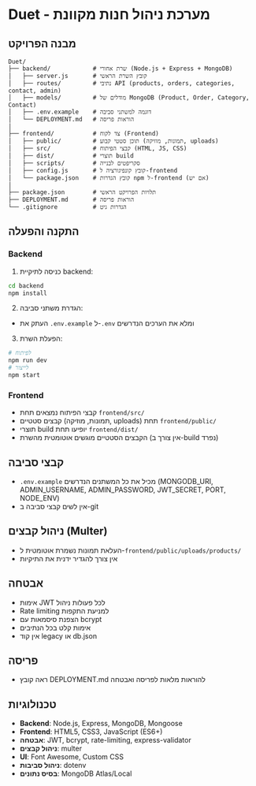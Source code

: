 # Duet - מערכת ניהול חנות מקוונת

## מבנה הפרויקט

```
Duet/
├── backend/            # שרת אחורי (Node.js + Express + MongoDB)
│   ├── server.js       # קובץ השרת הראשי
│   ├── routes/         # נתיבי API (products, orders, categories, contact, admin)
│   ├── models/         # מודלים של MongoDB (Product, Order, Category, Contact)
│   ├── .env.example    # דוגמה למשתני סביבה
│   └── DEPLOYMENT.md   # הוראות פריסה
│
├── frontend/           # צד לקוח (Frontend)
│   ├── public/         # תוכן סטטי קבוע (תמונות, מוזיקה, uploads)
│   ├── src/            # קבצי הפיתוח (HTML, JS, CSS)
│   ├── dist/           # תוצרי build
│   ├── scripts/        # סקריפטים לבנייה
│   ├── config.js       # קובץ קונפיגורציה ל-frontend
│   └── package.json    # קובץ הגדרות npm ל-frontend (אם יש)
│
├── package.json        # תלויות הפרויקט הראשי
├── DEPLOYMENT.md       # הוראות פריסה
└── .gitignore          # הגדרות גיט
```

## התקנה והפעלה

### Backend
1. כניסה לתיקיית backend:
```bash
cd backend
npm install
```
2. הגדרת משתני סביבה:
- העתק את `.env.example` ל-`.env` ומלא את הערכים הנדרשים
3. הפעלת השרת:
```bash
# לפיתוח
npm run dev
# לייצור
npm start
```

### Frontend
- קבצי הפיתוח נמצאים תחת `frontend/src/`
- קבצים סטטיים (תמונות, מוזיקה, uploads) תחת `frontend/public/`
- תוצרי build יופיעו תחת `frontend/dist/`
- הקבצים הסטטיים מוגשים אוטומטית מהשרת (אין צורך ב-build נפרד)

## קבצי סביבה
- `.env.example` מכיל את כל המשתנים הנדרשים (MONGODB_URI, ADMIN_USERNAME, ADMIN_PASSWORD, JWT_SECRET, PORT, NODE_ENV)
- אין לשים קבצי סביבה ב-git

## ניהול קבצים (Multer)
- העלאת תמונות נשמרת אוטומטית ל-`frontend/public/uploads/products/`
- אין צורך להגדיר ידנית את התיקיות

## אבטחה
- אימות JWT לכל פעולות ניהול
- Rate limiting למניעת התקפות
- הצפנת סיסמאות עם bcrypt
- אימות קלט בכל הנתיבים
- אין קוד legacy או db.json

## פריסה
- ראה קובץ DEPLOYMENT.md להוראות מלאות לפריסה ואבטחה

## טכנולוגיות
- **Backend**: Node.js, Express, MongoDB, Mongoose
- **Frontend**: HTML5, CSS3, JavaScript (ES6+)
- **אבטחה**: JWT, bcrypt, rate-limiting, express-validator
- **ניהול קבצים**: multer
- **UI**: Font Awesome, Custom CSS
- **ניהול סביבות**: dotenv
- **בסיס נתונים**: MongoDB Atlas/Local 